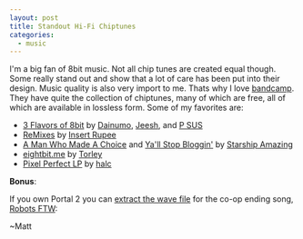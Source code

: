 ```yaml
---
layout: post
title: Standout Hi-Fi Chiptunes
categories:
  - music
---
```


I'm a big fan of 8bit music. Not all chip tunes are created equal though. Some really stand out and show that a lot of care has been put into their design.  Music quality is also very import to me. Thats why I love [bandcamp](http://bandcamp.com/).  They have quite the collection of chiptunes, many of which are free, all of which are available in lossless form. Some of my favorites are:

 * [3 Flavors of 8bit](http://childhoodchords.bandcamp.com/album/3-flavors-of-8bit) by [Dainumo](http://www.last.fm/music/Dainumo), [Jeesh](http://www.last.fm/music/Jeesh), and [P SUS](http://www.last.fm/music/p.sus)
 * [ReMixes](http://insertrupee.halc9bit.com/) by [Insert Rupee](http://www.last.fm/music/Insert+Rupee)
 * [A Man Who Made A Choice](http://music.starshipamazing.com/album/a-man-who-made-a-choice) and [Ya'll Stop Bloggin'](http://music.starshipamazing.com/album/yall-stop-bloggin) by [Starship Amazing](http://www.last.fm/music/Starship+Amazing)
 * [eightbit.me](http://music.torley.com/album/eightbit-me) by [Torley](http://www.last.fm/music/Torley+Wong)
 * [Pixel Perfect LP](http://albums.halc9bit.com/album/pixel-perfect-lp) by [halc](http://www.last.fm/music/halc)

**Bonus**:

If you own Portal 2 you can [extract the wave file](/2011/08/11/Portal2Music/) for the co-op ending song, [Robots FTW](http://www.last.fm/music/Valve/_/Robots+FTW):

~Matt
